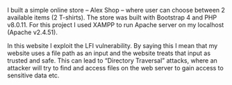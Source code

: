 I built a simple online store – Alex Shop – where user can choose between 2 available items (2 T-shirts). The store was built with Bootstrap 4 and PHP v8.0.11. For this project I used XAMPP to run Apache server on my localhost (Apache v2.4.51). 

In this website I exploit the LFI vulnerability. By saying this I mean that my website uses a file path as an input and the website treats that input as trusted and safe. This can lead to “Directory Traversal” attacks, where an attacker will try to find and access files on the web server to gain access to sensitive data etc.
